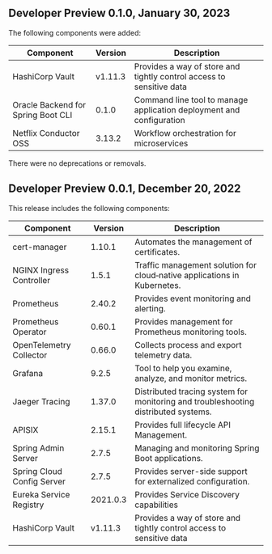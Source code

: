 
## Developer Preview 0.1.0, January 30, 2023

The following components were added:

| Component                    | Version      | Description                                                                              |
|------------------------------|--------------|------------------------------------------------------------------------------------------|
| HashiCorp Vault              | v1.11.3      | Provides a way of store and tightly control access to sensitive data                     |
| Oracle Backend for Spring Boot CLI | 0.1.0  | Command line tool to manage application deployment and configuration                     |
| Netflix Conductor OSS        | 3.13.2       | Workflow orchestration for microservices                                                 |

There were no deprecations or removals.

## Developer Preview 0.0.1, December 20, 2022

This release includes the following components:

| Component                    | Version      | Description                                                                              |
|------------------------------|--------------|------------------------------------------------------------------------------------------|
| cert-manager                 | 1.10.1       | Automates the management of certificates.                                                |
| NGINX Ingress Controller     | 1.5.1        | Traffic management solution for cloud‑native applications in Kubernetes.                 |
| Prometheus                   | 2.40.2       | Provides event monitoring and alerting.                                                  |
| Prometheus Operator          | 0.60.1       | Provides management for Prometheus monitoring tools.                                     |
| OpenTelemetry Collector      | 0.66.0       | Collects process and export telemetry data.                                              |
| Grafana                      | 9.2.5        | Tool to help you examine, analyze, and monitor metrics.                                  |
| Jaeger Tracing               | 1.37.0       | Distributed tracing system for monitoring and troubleshooting distributed systems.       |
| APISIX                       | 2.15.1       | Provides full lifecycle API Management.                                                  |
| Spring Admin Server          | 2.7.5        | Managing and monitoring Spring Boot applications.                                        |
| Spring Cloud Config Server   | 2.7.5        | Provides server-side support for externalized configuration.                             |
| Eureka Service Registry      | 2021.0.3     | Provides Service Discovery capabilities                                                  |
| HashiCorp Vault              | v1.11.3      | Provides a way of store and tightly control access to sensitive data                     |